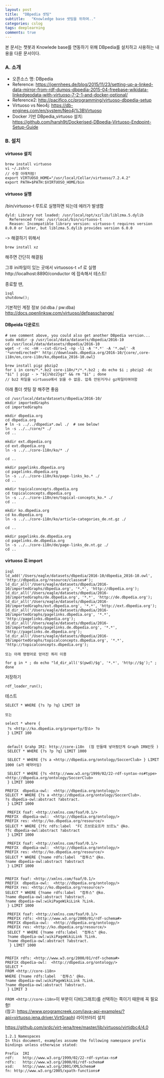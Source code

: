 ```yaml
---
layout: post
title:  "DBpedia 셋팅"
subtitle:   "Knowledge base 셋팅을 위하여.."
categories: cslog
tags: deeplearning
comments: true
---
```


본 문서는 챗봇과 Knowlede base를 연동하기 위해 DBpedia를 설치하고 사용하는 내용을 다룬 문서이다.

### A. 소개

- 오픈소스 명: DBpedia
- Reference: https://joernhees.de/blog/2015/11/23/setting-up-a-linked-data-mirror-from-rdf-dumps-dbpedia-2015-04-freebase-wikidata-linkedgeodata-with-virtuoso-7-2-1-and-docker-optional/
- Reference2: http://pacifico.cc/programming/virtuoso-dbpedia-setup
- Virtuoso vs Neo4j: https://db-engines.com/en/system/Neo4j%3BVirtuoso
- Docker 기반 DBpedia_virtuoso 설치: https://github.com/harsh9t/Dockerised-DBpedia-Virtuoso-Endpoint-Setup-Guide


### B. 설치
#### virtuoso 설치
```
brew install virtuoso
vi ~/.zshrc
// 수정 아래처럼!
export VIRTUOSO_HOME="/usr/local/Cellar/virtuoso/7.2.4.2"
export PATH=$PATH:$VIRTUOSO_HOME/bin
```


#### virtuoso 실행
/bin/virtuoso-t 루트로 실행하면 되는데
에러가 발생함
```
dyld: Library not loaded: /usr/local/opt/xz/lib/liblzma.5.dylib
  Referenced from: /usr/local/bin/virtuoso-t
  Reason: Incompatible library version: virtuoso-t requires version 8.0.0 or later, but liblzma.5.dylib provides version 6.0.0
```
-> 해결하기 위해서 
```
brew install xz
```
해주면 간단히 해결됨

그후 ini파일이 있는 곳에서 virtuosos-t +f 로 실행   
http://localhost:8890/conductor  에 접속해서 테스트!   

종료할 땐, 
```
ìsql
shutdonw();
```

기본적인 계정 정보 (id:dba / pw:dba)
http://docs.openlinksw.com/virtuoso/defpasschange/


#### DBpeida 다운로드

```
# see comment above, you could also get another DBpedia version...
sudo mkdir -p /usr/local/data/datasets/dbpedia/2016-10
cd /usr/local/data/datasets/dbpedia/2016-10
wget -r -nc -nH --cut-dirs=1 -np -l1 -A '*.*' -A '*.owl' -R '*unredirected*' http://downloads.dbpedia.org/2016-10/{core/,core-i18n/en,core-i18n/ko,dbpedia_2016-10.owl}

brew install pigz pbzip2
for i in core/*.*.bz2 core-i18n/*/*.*.bz2 ; do echo $i ; pbzip2 -dc "$i" | pigz - > "${i%bz2}gz" && rm "$i" ; done
// bz2 파일을 virtuoso에서 읽을 수 없음. 압축 안된거거나 gz파일이여야함
```

아래 폴더 셋팅 잘 해주면 좋음
```
cd /usr/local/data/datasets/dbpedia/2016-10/
mkdir importedGraphs
cd importedGraphs

mkdir dbpedia.org
cd dbpedia.org
# ln -s ../../dbpedia*.owl ./  # see below!
ln -s ../../core/* ./
cd ..

mkdir ext.dbpedia.org
cd ext.dbpedia.org
ln -s ../../core-i18n/ko/* ./

cd ..

mkdir pagelinks.dbpedia.org
cd pagelinks.dbpedia.org
ln -s ../../core-i18n/ko/page-links_ko.* ./
cd ..

mkdir topicalconcepts.dbpedia.org
cd topicalconcepts.dbpedia.org
ln -s ../../core-i18n/en/topical-concepts_ko.* ./
cd ..

mkdir ko.dbpedia.org
cd ko.dbpedia.org
ln -s ../../core-i18n/ko/article-categories_de.nt.gz ./

cd ..

mkdir pagelinks.de.dbpedia.org
cd pagelinks.de.dbpedia.org
ln -s ../../core-i18n/de/page-links_de.nt.gz ./
cd ..
```

#### virtuoso 로 import

```
isql
ld_add('/Users/eagle/datasets/dbpedia/2016-10/dbpedia_2016-10.owl', 'http://dbpedia.org/resource/classes#');
ld_dir_all('/Users/eagle/datasets/dbpedia/2016-10/importedGraphs/dbpedia.org', '*.*', 'http://dbpedia.org');
ld_dir_all('/Users/eagle/datasets/dbpedia/2016-10/importedGraphs/de.dbpedia.org', '*.*', 'http://de.dbpedia.org');
ld_dir_all('/Users/eagle/datasets/dbpedia/2016-10/importedGraphs/ext.dbpedia.org', '*.*', 'http://ext.dbpedia.org');
ld_dir_all('/Users/eagle/datasets/dbpedia/2016-10/importedGraphs/pagelinks.dbpedia.org', '*.*', 'http://pagelinks.dbpedia.org');
ld_dir_all('/Users/eagle/datasets/dbpedia/2016-10/importedGraphs/pagelinks.de.dbpedia.org', '*.*', 'http://pagelinks.de.dbpedia.org');
ld_dir_all('/Users/eagle/datasets/dbpedia/2016-10/importedGraphs/topicalconcepts.dbpedia.org', '*.*', 'http://topicalconcepts.dbpedia.org');

또는 아래 명령어로 얻어진 쿼리 이용

for g in * ; do echo "ld_dir_all('$(pwd)/$g', '*.*', 'http://$g');" ; done
```

저장하기
```
rdf_loader_run();
```

테스트
```
SELECT * WHERE {?s ?p ?q} LIMIT 10

또는

select * where {
 ?s <http://ko.dbpedia.org/property/장소> ?o
 } LIMIT 100
 
 
 default Grahp IRI: http://core-i18n  (첨 만들때 넣어줬던게 Graph IRN인듯 )
 SELECT * WHERE {?s ?p ?q} LIMIT 1000
 
 SELECT * WHERE {?s a <http://dbpedia.org/ontology/SoccerClub> } LIMIT 1000 (a가 예약어임)
 
 SELECT * WHERE {?s <http://www.w3.org/1999/02/22-rdf-syntax-ns#type> <http://dbpedia.org/ontology/SoccerClub> 
 } LIMIT 1000
 
PREFIX  dbpedia-owl:  <http://dbpedia.org/ontology/>
SELECT * WHERE {?s a <http://dbpedia.org/ontology/SoccerClub>.
?s dbpedia-owl:abstract ?abstract.
 } LIMIT 1000
 
 PREFIX foaf: <http://xmlns.com/foaf/0.1/>
PREFIX  dbpedia-owl:  <http://dbpedia.org/ontology/>
PREFIX res: <http://ko.dbpedia.org/resource/>
SELECT * WHERE {?fc rdfs:label  "FC 즈브로요프카 브르노" @ko.
?fc dbpedia-owl:abstract ?abstract
 } LIMIT 1000
 
 PREFIX foaf: <http://xmlns.com/foaf/0.1/>
PREFIX  dbpedia-owl:  <http://dbpedia.org/ontology/>
PREFIX res: <http://ko.dbpedia.org/resource/>
SELECT * WHERE {?name rdfs:label  "컴투스" @ko.
?name dbpedia-owl:abstract ?abstract
 } LIMIT 1000
 
 
PREFIX foaf: <http://xmlns.com/foaf/0.1/>
PREFIX  dbpedia-owl:  <http://dbpedia.org/ontology/>
PREFIX res: <http://ko.dbpedia.org/resource/>
SELECT * WHERE {?name rdfs:label  "컴투스" @ko.
?name dbpedia-owl:abstract ?abstract.
?name dbpedia-owl:wikiPageWikiLink ?Link.
 } LIMIT 1000
 
 PREFIX foaf: <http://xmlns.com/foaf/0.1/>
 PREFIX rdfs: <http://www.w3.org/2000/01/rdf-schema#>
 PREFIX dbpedia-owl:  <http://dbpedia.org/ontology/>
 PREFIX res: <http://ko.dbpedia.org/resource/>
 SELECT * WHERE {?name rdfs:label  "컴투스" @ko.
 ?name dbpedia-owl:wikiPageWikiLink ?Link.
 ?name dbpedia-owl:abstract ?abstract.
  } LIMIT 1000
  
  
PREFIX rdfs: <http://www.w3.org/2000/01/rdf-schema#>
PREFIX dbpedia-owl:  <http://dbpedia.org/ontology/>
SELECT * 
FROM <http://core-i18n>
WHERE {?name rdfs:label  '컴투스' @ko.
?name dbpedia-owl:wikiPageWikiLink ?Link.
?name dbpedia-owl:abstract ?abstract.
 } LIMIT 3
```
```FROM <http://core-i18n>```이 부분이 디비(그래프)를 선택하는 쪽이기 때문에 꼭 필요함!   
(참고: https://www.programcreek.com/java-api-examples/?api=virtuoso.jena.driver.VirtGraph)
라이브러리 설치

https://github.com/srdc/virt-jena/tree/master/lib/virtuoso/virtjdbc4/4.0

```
1.2.1 Namespaces
In this document, examples assume the following namespace prefix bindings unless otherwise stated:

Prefix	IRI
rdf:	http://www.w3.org/1999/02/22-rdf-syntax-ns#
rdfs:	http://www.w3.org/2000/01/rdf-schema#
xsd:	http://www.w3.org/2001/XMLSchema#
fn:	http://www.w3.org/2005/xpath-functions#
```

